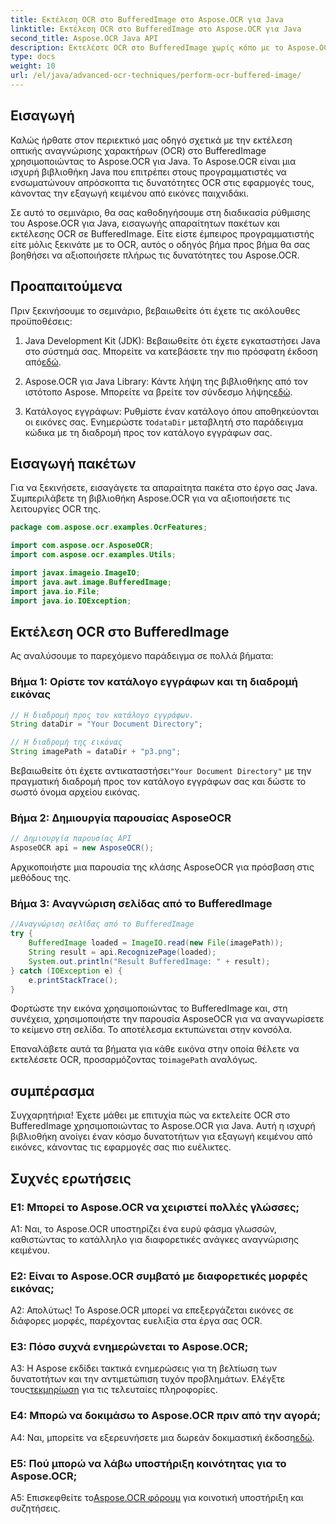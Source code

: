 ```yaml
---
title: Εκτέλεση OCR στο BufferedImage στο Aspose.OCR για Java
linktitle: Εκτέλεση OCR στο BufferedImage στο Aspose.OCR για Java
second_title: Aspose.OCR Java API
description: Εκτελέστε OCR στο BufferedImage χωρίς κόπο με το Aspose.OCR για Java. Εξαγωγή κειμένου από εικόνες απρόσκοπτα. Κάντε λήψη τώρα για μια ευέλικτη εμπειρία αναγνώρισης κειμένου.
type: docs
weight: 10
url: /el/java/advanced-ocr-techniques/perform-ocr-buffered-image/
---
```

## Εισαγωγή

Καλώς ήρθατε στον περιεκτικό μας οδηγό σχετικά με την εκτέλεση οπτικής αναγνώρισης χαρακτήρων (OCR) στο BufferedImage χρησιμοποιώντας το Aspose.OCR για Java. Το Aspose.OCR είναι μια ισχυρή βιβλιοθήκη Java που επιτρέπει στους προγραμματιστές να ενσωματώνουν απρόσκοπτα τις δυνατότητες OCR στις εφαρμογές τους, κάνοντας την εξαγωγή κειμένου από εικόνες παιχνιδάκι.

Σε αυτό το σεμινάριο, θα σας καθοδηγήσουμε στη διαδικασία ρύθμισης του Aspose.OCR για Java, εισαγωγής απαραίτητων πακέτων και εκτέλεσης OCR σε BufferedImage. Είτε είστε έμπειρος προγραμματιστής είτε μόλις ξεκινάτε με το OCR, αυτός ο οδηγός βήμα προς βήμα θα σας βοηθήσει να αξιοποιήσετε πλήρως τις δυνατότητες του Aspose.OCR.

## Προαπαιτούμενα

Πριν ξεκινήσουμε το σεμινάριο, βεβαιωθείτε ότι έχετε τις ακόλουθες προϋποθέσεις:

1.  Java Development Kit (JDK): Βεβαιωθείτε ότι έχετε εγκαταστήσει Java στο σύστημά σας. Μπορείτε να κατεβάσετε την πιο πρόσφατη έκδοση από[εδώ](https://www.oracle.com/java/technologies/javase-downloads.html).

2.  Aspose.OCR για Java Library: Κάντε λήψη της βιβλιοθήκης από τον ιστότοπο Aspose. Μπορείτε να βρείτε τον σύνδεσμο λήψης[εδώ](https://releases.aspose.com/ocr/java/).

3.  Κατάλογος εγγράφων: Ρυθμίστε έναν κατάλογο όπου αποθηκεύονται οι εικόνες σας. Ενημερώστε το`dataDir` μεταβλητή στο παράδειγμα κώδικα με τη διαδρομή προς τον κατάλογο εγγράφων σας.

## Εισαγωγή πακέτων

Για να ξεκινήσετε, εισαγάγετε τα απαραίτητα πακέτα στο έργο σας Java. Συμπεριλάβετε τη βιβλιοθήκη Aspose.OCR για να αξιοποιήσετε τις λειτουργίες OCR της.

```java
package com.aspose.ocr.examples.OcrFeatures;

import com.aspose.ocr.AsposeOCR;
import com.aspose.ocr.examples.Utils;

import javax.imageio.ImageIO;
import java.awt.image.BufferedImage;
import java.io.File;
import java.io.IOException;
```

## Εκτέλεση OCR στο BufferedImage

Ας αναλύσουμε το παρεχόμενο παράδειγμα σε πολλά βήματα:

### Βήμα 1: Ορίστε τον κατάλογο εγγράφων και τη διαδρομή εικόνας

```java
// Η διαδρομή προς τον κατάλογο εγγράφων.
String dataDir = "Your Document Directory";

// Η διαδρομή της εικόνας
String imagePath = dataDir + "p3.png";
```

 Βεβαιωθείτε ότι έχετε αντικαταστήσει`"Your Document Directory"` με την πραγματική διαδρομή προς τον κατάλογο εγγράφων σας και δώστε το σωστό όνομα αρχείου εικόνας.

### Βήμα 2: Δημιουργία παρουσίας AsposeOCR

```java
// Δημιουργία παρουσίας API
AsposeOCR api = new AsposeOCR();
```

Αρχικοποιήστε μια παρουσία της κλάσης AsposeOCR για πρόσβαση στις μεθόδους της.

### Βήμα 3: Αναγνώριση σελίδας από το BufferedImage

```java
//Αναγνώριση σελίδας από το BufferedImage
try {
    BufferedImage loaded = ImageIO.read(new File(imagePath));
    String result = api.RecognizePage(loaded);
    System.out.println("Result BufferedImage: " + result);
} catch (IOException e) {
    e.printStackTrace();
}
```

Φορτώστε την εικόνα χρησιμοποιώντας το BufferedImage και, στη συνέχεια, χρησιμοποιήστε την παρουσία AsposeOCR για να αναγνωρίσετε το κείμενο στη σελίδα. Το αποτέλεσμα εκτυπώνεται στην κονσόλα.

 Επαναλάβετε αυτά τα βήματα για κάθε εικόνα στην οποία θέλετε να εκτελέσετε OCR, προσαρμόζοντας το`imagePath` αναλόγως.

## συμπέρασμα

Συγχαρητήρια! Έχετε μάθει με επιτυχία πώς να εκτελείτε OCR στο BufferedImage χρησιμοποιώντας το Aspose.OCR για Java. Αυτή η ισχυρή βιβλιοθήκη ανοίγει έναν κόσμο δυνατοτήτων για εξαγωγή κειμένου από εικόνες, κάνοντας τις εφαρμογές σας πιο ευέλικτες.

## Συχνές ερωτήσεις

### Ε1: Μπορεί το Aspose.OCR να χειριστεί πολλές γλώσσες;

A1: Ναι, το Aspose.OCR υποστηρίζει ένα ευρύ φάσμα γλωσσών, καθιστώντας το κατάλληλο για διαφορετικές ανάγκες αναγνώρισης κειμένου.

### Ε2: Είναι το Aspose.OCR συμβατό με διαφορετικές μορφές εικόνας;

Α2: Απολύτως! Το Aspose.OCR μπορεί να επεξεργάζεται εικόνες σε διάφορες μορφές, παρέχοντας ευελιξία στα έργα σας OCR.

### Ε3: Πόσο συχνά ενημερώνεται το Aspose.OCR;

A3: Η Aspose εκδίδει τακτικά ενημερώσεις για τη βελτίωση των δυνατοτήτων και την αντιμετώπιση τυχόν προβλημάτων. Ελέγξτε τους[τεκμηρίωση](https://reference.aspose.com/ocr/java/) για τις τελευταίες πληροφορίες.

### Ε4: Μπορώ να δοκιμάσω το Aspose.OCR πριν από την αγορά;

 A4: Ναι, μπορείτε να εξερευνήσετε μια δωρεάν δοκιμαστική έκδοση[εδώ](https://releases.aspose.com/).

### Ε5: Πού μπορώ να λάβω υποστήριξη κοινότητας για το Aspose.OCR;

 A5: Επισκεφθείτε το[Aspose.OCR φόρουμ](https://forum.aspose.com/c/ocr/16) για κοινοτική υποστήριξη και συζητήσεις.